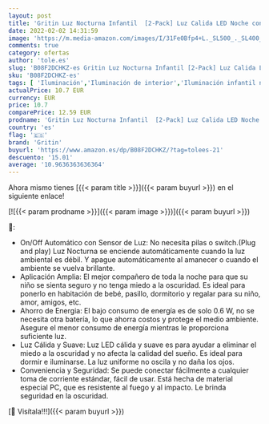 ```yaml
---
layout: post
title: 'Gritin Luz Nocturna Infantil  [2-Pack] Luz Calida LED Noche con Luz Sensor  Luz Lámpara Quitamiedos Infantil con Enchufe  Ahorro de Energía Luz para Habitación Bebé  Pasillos  Dormitorio  Sala etc.'
date: 2022-02-02 14:31:59
image: 'https://m.media-amazon.com/images/I/31Fe0Bfp4+L._SL500_._SL400_.jpg'
comments: true
category: ofertas
author: 'tole.es'
slug: 'B08F2DCHKZ-es Gritin Luz Nocturna Infantil [2-Pack] Luz Calida LED Noche...'
sku: 'B08F2DCHKZ-es'
tags: [ 'Iluminación','Iluminación de interior','Iluminación infantil nocturna','Lámparas e iluminación infantil','bebé','gritin', ]
actualPrice: 10.7 EUR
currency: EUR
price: 10.7
comparePrice: 12.59 EUR
prodname: 'Gritin Luz Nocturna Infantil  [2-Pack] Luz Calida LED Noche con Luz Sensor  Luz Lámpara Quitamiedos Infantil con Enchufe  Ahorro de Energía Luz para Habitación Bebé  Pasillos  Dormitorio  Sala etc.'
country: 'es'
flag: '🇪🇸'
brand: 'Gritin'
buyurl: 'https://www.amazon.es/dp/B08F2DCHKZ/?tag=tolees-21'
descuento: '15.01'
average: '10.9636363636364'
---
```


Ahora mismo tienes [{{< param title >}}]({{< param buyurl >}}) en el siguiente enlace!

[![{{< param prodname >}}]({{< param image >}})]({{< param buyurl >}})

🔎:

- On/Off Automático con Sensor de Luz: No necesita pilas o switch.(Plug and play) Luz Nocturna se enciende automáticamente cuando la luz ambiental es débil. Y apague automáticamente al amanecer o cuando el ambiente se vuelva brillante.
- Aplicación Amplia: El mejor compañero de toda la noche para que su niño se sienta seguro y no tenga miedo a la oscuridad. Es ideal para ponerlo en habitación de bebé, pasillo, dormitorio y regalar para su niño, amor, amigos, etc.
- Ahorro de Energia: El bajo consumo de energía es de solo 0.6 W, no se necesita otra batería, lo que ahorra costos y protege el medio ambiente. Asegure el menor consumo de energía mientras le proporciona suficiente luz.
- Luz Cálida y Suave: Luz LED cálida y suave es para ayudar a eliminar el miedo a la oscuridad y no afecta la calidad del sueño. Es ideal para dormir e iluminarse. La luz uniforme no oscila y no daña los ojos.
- Conveniencia y Seguridad: Se puede conectar fácilmente a cualquier toma de corriente estándar, fácil de usar. Está hecha de material especial PC, que es resistente al fuego y al impacto. Le brinda seguridad en la oscuridad.

[🛒 Visítala!!!]({{< param buyurl >}})
